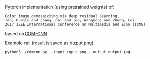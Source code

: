 Pytorch implementation (using pretrained weights) of:

    Color image demosaicking via deep residual learning,
    Tan, Runjie and Zhang, Kai and Zuo, Wangmeng and Zhang, Lei
    2017 IEEE International Conference on Multimedia and Expo (ICME)

based on [CDM-CNN](https://github.com/csrjtan/CDM-CNN)



Example call (result is saved as output.png):

    python3 ./cdmcnn.py --input input.png --output output.png
